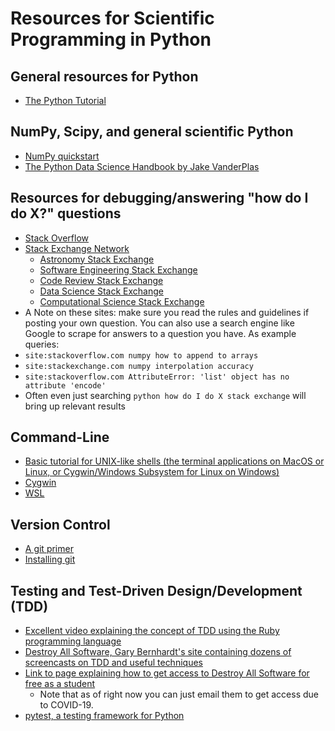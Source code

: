 # Resources for Scientific Programming in Python


## General resources for Python
 - [The Python Tutorial](https://docs.python.org/3/tutorial/)


## NumPy, Scipy, and general scientific Python
 - [NumPy quickstart](https://numpy.org/devdocs/user/quickstart.html)
 - [The Python Data Science Handbook by Jake VanderPlas](https://jakevdp.github.io/PythonDataScienceHandbook/)


## Resources for debugging/answering "how do I do X?" questions
 - [Stack Overflow](https://stackoverflow.com/)
 - [Stack Exchange Network](https://stackexchange.com/)
   - [Astronomy Stack Exchange](https://astronomy.stackexchange.com/)
   - [Software Engineering Stack Exchange](https://softwareengineering.stackexchange.com/)
   - [Code Review Stack Exchange](https://codereview.stackexchange.com/)
   - [Data Science Stack Exchange](https://datascience.stackexchange.com/)
   - [Computational Science Stack Exchange](https://scicomp.stackexchange.com/)
 - A Note on these sites: make sure you read the rules and guidelines if posting your own question. You can also use a search engine like Google to scrape for answers to a question you have. As example queries:
  - `site:stackoverflow.com numpy how to append to arrays`
  - `site:stackexchange.com numpy interpolation accuracy`
  - `site:stackoverflow.com AttributeError: 'list' object has no attribute 'encode'`
  - Often even just searching `python how do I do X stack exchange` will bring up relevant results


## Command-Line
 - [Basic tutorial for UNIX-like shells (the terminal applications on MacOS or Linux, or Cygwin/Windows Subsystem for Linux on Windows)](https://linuxjourney.com/lesson/the-shell)
 - [Cygwin](https://www.cygwin.com/)
 - [WSL](https://docs.microsoft.com/en-us/windows/wsl/install-win10)


## Version Control
 - [A git primer](https://danielmiessler.com/study/git/)
 - [Installing git](https://git-scm.com/book/en/v2/Getting-Started-Installing-Git)


## Testing and Test-Driven Design/Development (TDD)
 - [Excellent video explaining the concept of TDD using the Ruby programming language](https://www.youtube.com/watch?v=tdNnN5yTIeM)
 - [Destroy All Software, Gary Bernhardt's site containing dozens of screencasts on TDD and useful techniques](https://www.destroyallsoftware.com/screencasts/catalog)
 - [Link to page explaining how to get access to Destroy All Software for free as a student](https://www.destroyallsoftware.com/postcard)
   - Note that as of right now you can just email them to get access due to COVID-19.
 - [pytest, a testing framework for Python](https://docs.pytest.org/en/latest/getting-started.html)
